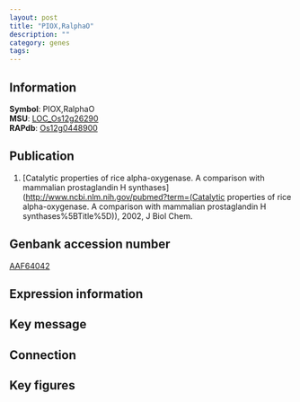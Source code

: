 ```yaml
---
layout: post
title: "PIOX,RalphaO"
description: ""
category: genes
tags: 
---
```


## Information
__Symbol__: PIOX,RalphaO  
__MSU__: [LOC_Os12g26290](http://rice.plantbiology.msu.edu/cgi-bin/ORF_infopage.cgi?orf=LOC_Os12g26290)  
__RAPdb__: [Os12g0448900](http://rapdb.dna.affrc.go.jp/viewer/gbrowse_details/irgsp1?name=Os12g0448900)  

## Publication
1. [Catalytic properties of rice alpha-oxygenase. A comparison with mammalian prostaglandin H synthases](http://www.ncbi.nlm.nih.gov/pubmed?term=(Catalytic properties of rice alpha-oxygenase. A comparison with mammalian prostaglandin H synthases%5BTitle%5D)), 2002, J Biol Chem.

## Genbank accession number
[AAF64042](http://www.ncbi.nlm.nih.gov/nuccore/AAF64042)

## Expression information

## Key message

## Connection

## Key figures


